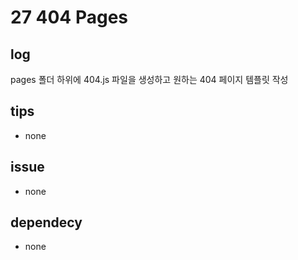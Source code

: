 # 27 404 Pages

## log

pages 폴더 하위에 404.js 파일을 생성하고 원하는 404 페이지 템플릿 작성

## tips

- none

## issue

- none

## dependecy

- none
